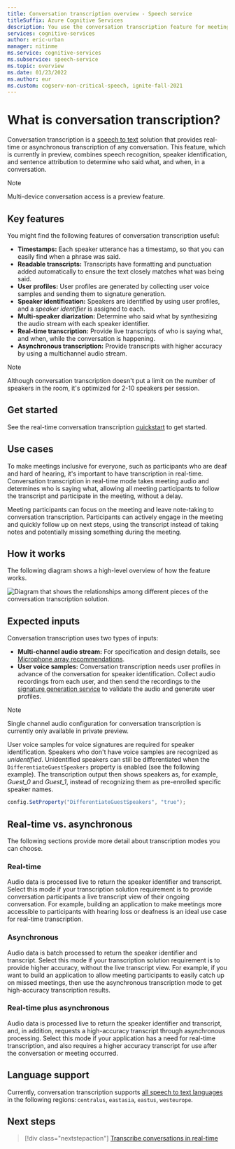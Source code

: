 ```yaml
---
title: Conversation transcription overview - Speech service
titleSuffix: Azure Cognitive Services
description: You use the conversation transcription feature for meetings. It combines recognition, speaker ID, and diarization to provide transcription of any conversation.
services: cognitive-services
author: eric-urban
manager: nitinme
ms.service: cognitive-services
ms.subservice: speech-service
ms.topic: overview
ms.date: 01/23/2022
ms.author: eur
ms.custom: cogserv-non-critical-speech, ignite-fall-2021
---
```


# What is conversation transcription?

Conversation transcription is a [speech to text](speech-to-text.md) solution that provides real-time or asynchronous transcription of any conversation. This feature, which is currently in preview, combines speech recognition, speaker identification, and sentence attribution to determine who said what, and when, in a conversation. 

> [!NOTE]
> Multi-device conversation access is a preview feature.

## Key features

You might find the following features of conversation transcription useful:

- **Timestamps:** Each speaker utterance has a timestamp, so that you can easily find when a phrase was said.
- **Readable transcripts:** Transcripts have formatting and punctuation added automatically to ensure the text closely matches what was being said.
- **User profiles:** User profiles are generated by collecting user voice samples and sending them to signature generation.
- **Speaker identification:** Speakers are identified by using user profiles, and a _speaker identifier_ is assigned to each.
- **Multi-speaker diarization:** Determine who said what by synthesizing the audio stream with each speaker identifier.
- **Real-time transcription:** Provide live transcripts of who is saying what, and when, while the conversation is happening.
- **Asynchronous transcription:** Provide transcripts with higher accuracy by using a multichannel audio stream.

> [!NOTE]
> Although conversation transcription doesn't put a limit on the number of speakers in the room, it's optimized for 2-10 speakers per session.

## Get started

See the real-time conversation transcription [quickstart](how-to-use-conversation-transcription.md) to get started.

## Use cases

To make meetings inclusive for everyone, such as participants who are deaf and hard of hearing, it's important to have transcription in real-time. Conversation transcription in real-time mode takes meeting audio and determines who is saying what, allowing all meeting participants to follow the transcript and participate in the meeting, without a delay.

Meeting participants can focus on the meeting and leave note-taking to conversation transcription. Participants can actively engage in the meeting and quickly follow up on next steps, using the transcript instead of taking notes and potentially missing something during the meeting.

## How it works

The following diagram shows a high-level overview of how the feature works.

![Diagram that shows the relationships among different pieces of the conversation transcription solution.](media/scenarios/conversation-transcription-service.png)

## Expected inputs

Conversation transcription uses two types of inputs:

- **Multi-channel audio stream:** For specification and design details, see [Microphone array recommendations](./speech-sdk-microphone.md). 
- **User voice samples:** Conversation transcription needs user profiles in advance of the conversation for speaker identification. Collect audio recordings from each user, and then send the recordings to the [signature generation service](https://aka.ms/cts/signaturegenservice) to validate the audio and generate user profiles.

> [!NOTE]
> Single channel audio configuration for conversation transcription is currently only available in private preview.

User voice samples for voice signatures are required for speaker identification. Speakers who don't have voice samples are recognized as *unidentified*. Unidentified speakers can still be differentiated when the `DifferentiateGuestSpeakers` property is enabled (see the following example). The transcription output then shows speakers as, for example, *Guest_0* and *Guest_1*, instead of recognizing them as pre-enrolled specific speaker names.

```csharp
config.SetProperty("DifferentiateGuestSpeakers", "true");
```

## Real-time vs. asynchronous

The following sections provide more detail about transcription modes you can choose.

### Real-time

Audio data is processed live to return the speaker identifier and transcript. Select this mode if your transcription solution requirement is to provide conversation participants a live transcript view of their ongoing conversation. For example, building an application to make meetings more accessible to participants with hearing loss or deafness is an ideal use case for real-time transcription.

### Asynchronous

Audio data is batch processed to return the speaker identifier and transcript. Select this mode if your transcription solution requirement is to provide higher accuracy, without the live transcript view. For example, if you want to build an application to allow meeting participants to easily catch up on missed meetings, then use the asynchronous transcription mode to get high-accuracy transcription results.

### Real-time plus asynchronous

Audio data is processed live to return the speaker identifier and transcript, and, in addition, requests a high-accuracy transcript through asynchronous processing. Select this mode if your application has a need for real-time transcription, and also requires a higher accuracy transcript for use after the conversation or meeting occurred.

## Language support

Currently, conversation transcription supports [all speech to text languages](language-support.md?tabs=stt) in the following regions: `centralus`, `eastasia`, `eastus`, `westeurope`.

## Next steps

> [!div class="nextstepaction"]
> [Transcribe conversations in real-time](how-to-use-conversation-transcription.md)

